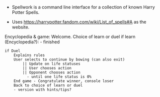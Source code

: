 - Spellwork is a command line interface for a collection of known Harry Potter Spells.

- Uses https://harrypotter.fandom.com/wiki/List_of_spells#A as the website.



Encyclopedia & game:
Welcome.
	Choice of learn or duel
	if learn (Encyclopedia?):
		- finished

	if Duel
		Explains rules
		User selects to continue by bowing (can also exit)
			|| Update on life statuses
			|| User chooses action
			|| Opponent chooses action
			  - until one life status is 0%
		End game - Congratulate winner, console loser
		Back to choice of learn or duel
		- version with hints/tips?
